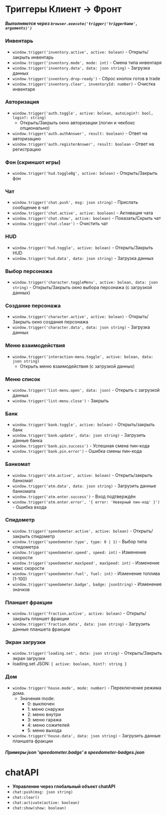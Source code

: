 # Триггеры **Клиент -> Фронт**

##### Выполняются через `browser.execute('trigger('triggerName', arguments)')`

### Инвентарь

- `window.trigger('inventory.active', active: bolean)` - Открыть/закрыть
  инвентарь
- `window.trigger('inventory.mode', mode: int)` - Смена типа инвентаря
- `window.trigger('inventory.data', data: json string)` - Загрузка данных
- `window.trigger('inventory.drop-ready')` - Сброс кнопок готов в trade
- `window.trigger('inventory.clear', inventoryId: number)` - Очистка инвентаря

### Авторизация

- `window.trigger('auth.toggle', active: bolean, autoLogin?: bool, login?: string)`
    - Открыть/Закрыть окно авторизации (логин и чекбокс опционально)
- `window.trigger('auth.authAnswer', result: boolean)` - Ответ на авторизацию
- `window.trigger('auth.registerAnswer', result: boolean` - Ответ на регистрацию

### Фон (скриншот игры)

- `window.trigger('hud.toggleBg', active: bolean)` - Открыть/Закрыть фон

### Чат

- `window.trigger('chat.push', msg: json string)` - Прислать сообщение в чат
- `window.trigger('chat.active', active: boolean)` - Активация чата
- `window.trigger('chat.show', active: boolean)` - Показать/Скрыть чат
- `window.trigger('chat.clear')` - Очистить чат

### HUD

- `window.trigger('hud.toggle', active: bolean)` - Открыть/Закрыть HUD
- `window.trigger('hud.data', data: json string)` - Загрузка данных

### Выбор персонажа

- `window.trigger('character.toggleMenu', active: bolean, data: json string)` -
  Открыть/Закрыть окно выбора персонажа (c загрузкой данных)

### Создание персонажа

- `window.trigger('character.active', active: bolean)` - Открыть/Закрыть окно
  создания персонажа
- `window.trigger('character.data', data: json string)` - Загрузка данных

### Меню взаимодействия

- `window.trigger('interaction-menu.toggle', active: bolean, data: json string)`
    - Открыть меню взаимодействия (с загрузкой данных)

### Меню список

- `window.trigger('list-menu.open', data: json)` - Открыть с загрузкой данных
- `window.trigger('list-menu.close')` - Закрыть

### Банк

- `window.trigger('bank.toggle', active: bolean)` - Открыть/закрыть банк
- `window.trigger('bank.update', data: json string)` - Загрузить данные банка
- `window.trigger('bank.pin.success')` - Успешная смена пин-кода
- `window.trigger('bank.pin.error')` - Ошибка смены пин-кода

### Банкомат

- `window.trigger('atm.active', active: bolean)` - Открыть/закрыть банкомат
- `window.trigger('atm.data', data: json string)` - Загрузить данные банкомата
- `window.trigger('atm.enter.success')` - Вход подтверждён
- `window.trigger('atm.enter.error', '{ error: 'Неверный пин-код' }')` - Ошибка
  входа

### Спидометр

- `window.trigger('speedometer.active', active: bolean)` - Открыть/закрыть
  спидометр
- `window.trigger('speedometer.type', type: 0 | 1)` - Выбор типа спидометра
- `window.trigger('speedometer.speed', speed: int)` - Изменение скорости
- `window.trigger('speedometer.maxSpeed', maxSpeed: int)` - Изменение макс
  скорости
- `window.trigger('speedometer.fuel', fuel: int)` - Изменение топлива (1-100)
- `window.trigger('speedometer.badge', badge: jsonString)` - Изменение значков

### Планшет фракции

- `window.trigger('fraction.active', active: bolean)` - Открыть/закрыть планшет
  фракции
- `window.trigger('fraction.data', data: json string)` - Загрузить данные
  планшета фракции

### Экран загрузки

- `window.trigger('loading.set', data: json string)` - Открыть/Закрыть экран
  загрузки
- loading.set JSON: `{ active: boolean, hint?: string }`

### Дом

- `window.trigger('house.mode', mode: number)` - Переключение режима дома.
    - Значения mode:
        - 0: выключен
        - 1: меню снаружи
        - 2: меню внутри
        - 3: меню гаража
        - 4: меню сожителей
        - 5: меню выхода
- `window.trigger('house.data', data: json string)` - Загрузить данные планшета
  фракции

##### Примеры json 'speedometer.badge' в speedometer-badges.json

# chatAPI

- **Управление через глобальный объект chatAPI**
- `chat:push(msg: json string)`
- `chat:clear()`
- `chat:activate(active: boolean)`
- `chat:show(show: boolean)`

